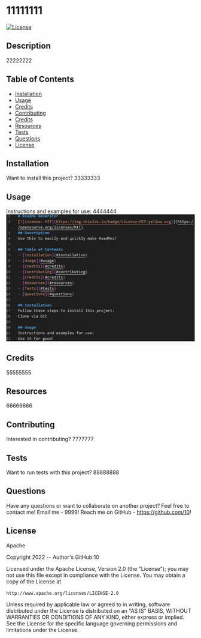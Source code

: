 # 11111111   
[![License](https://img.shields.io/badge/License-Apache_2.0-blue.svg)](https://opensource.org/licenses/Apache-2.0)
## Description
22222222

## Table of Contents
- [Installation](#installation)
- [Usage](#usage)
- [Credits](#credits)
- [Contributing](#contributing)
- [Credits](#credits)
- [Resources](#resources)
- [Tests](#tests)
- [Questions](#questions)
- [License](#license)

## Installation
Want to install this project?
33333333

## Usage
Instructions and examples for use:
4444444
![Project mock-up image.](./Assets/Screenshot.png)

## Credits
55555555

## Resources
66666666

## Contributing
Interested in contributing?
7777777

## Tests
Want to run tests with this project?
 88888888

## Questions 
Have any questions or want to collaborate on another project? 
Feel free to contact me!
Email me - 9999!
Reach me on GitHub - https://github.com/10!

## License
Apache

  >
  Copyright 2022 -- Author's GitHub:10

  Licensed under the Apache License, Version 2.0 (the "License");
  you may not use this file except in compliance with the License.
  You may obtain a copy of the License at

    http://www.apache.org/licenses/LICENSE-2.0

  Unless required by applicable law or agreed to in writing, software
  distributed under the License is distributed on an "AS IS" BASIS,
  WITHOUT WARRANTIES OR CONDITIONS OF ANY KIND, either express or implied.
  See the License for the specific language governing permissions and
  limitations under the License.
  
